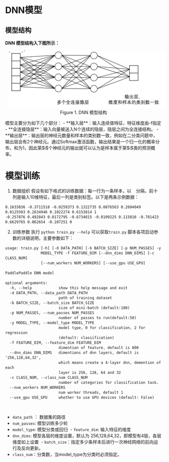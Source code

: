 # DNN模型
## 模型结构
**DNN 模型结构入下图所示：**
<p align="center">
<img src="images/DNN.png" width="620" hspace='10'/> <br/>
Figure 1. DNN 模型结构
</p>
模型主要分为如下几个部分：
- **输入层**：输入连续值特征，特征维度由-f指定
- **全连接隐层**：输入向量被送入N个连续的隐层，隐层之间为全连接结构。
- **输出层**：输出层的神经元数量和样本的类别数一致，例如在二分类问题中，输出层会有2个神经元。通过Softmax激活函数，输出结果是一个归一化的概率分布，和为1，因此第$i$个神经元的输出就可以认为是样本属于第$i$类的预测概率。

# 模型训练
1. 数据组织
假设有如下格式的训练数据：每一行为一条样本，以 ` ` 分隔，前十列是输入10维特征，最后一列是类别标签。以下是两条示例数据：
```
0.1633836 -0.3711518 -0.0259373 0.1322735 0.0876563 0.2604049 0.0125503 0.2634946 0.1022274 0.6153814 1
-0.257876 0.492843 0.0172795 -0.6734815 -0.0109225 0.115816 -0.781423 0.6629765 0.062654 -0.107251 0
```
2. 训练参数
执行 `python train.py --help` 可以获取`train.py` 脚本各项启动参数的详细说明，主要参数如下：
```
usage: train.py [-h] [-d DATA_PATH] [-b BATCH_SIZE] [-p NUM_PASSES] -y
                MODEL_TYPE -f FEATURE_DIM [--dnn_dims DNN_DIMS] [-c CLASS_NUM]
                [--num_workers NUM_WORKERS] [--use_gpu USE_GPU]

PaddlePaddle DNN model

optional arguments:
  -h, --help            show this help message and exit
  -d DATA_PATH, --data_path DATA_PATH
                        path of training dataset
  -b BATCH_SIZE, --batch_size BATCH_SIZE
                        size of mini-batch (default:100)
  -p NUM_PASSES, --num_passes NUM_PASSES
                        number of passes to run(default:50)
  -y MODEL_TYPE, --model_type MODEL_TYPE
                        model type, 0 for classification, 2 for regression
                        (default: classification)
  -f FEATURE_DIM, --feature_dim FEATURE_DIM
                        dimention of feature, default is 800
  --dnn_dims DNN_DIMS   dimentions of dnn layers, default is '256,128,64,32',
                        which means create a 4-layer dnn, demention of each
                        layer is 256, 128, 64 and 32
  -c CLASS_NUM, --class_num CLASS_NUM
                        number of categories for classification task.
  --num_workers NUM_WORKERS
                        num worker threads, default 1
  --use_gpu USE_GPU     whether to use GPU devices (default: False)
```
  
  - `data_path` ： 数据集的路径
  - `num_passes`: 模型训练多少轮
  - `model_type`: 模型分类或回归
  - `feature_dim`: 输入特征的维度
  - `dnn_dims`: 模型各层的维度设置，默认为 256,128,64,32，即模型有4层，各层维度如上设置
  - `batch_size`：指定多少条样本后进行一次神经网络的前向运行及反向更新。
  - `class_num`：分类数，当model_type为分类时必须指定。
  
  
